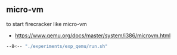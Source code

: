 ## micro-vm 

to start firecracker like micro-vm

- https://www.qemu.org/docs/master/system/i386/microvm.html


```sh linenums="1" title="run.sh"
--8<-- "./experiments/exp_qemu/run.sh"
```
